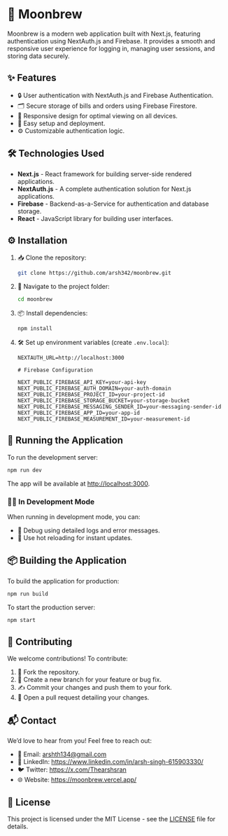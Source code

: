 # 🌙 Moonbrew

Moonbrew is a modern web application built with Next.js, featuring authentication using NextAuth.js and Firebase. It provides a smooth and responsive user experience for logging in, managing user sessions, and storing data securely.

## ✨ Features

- 🔒 User authentication with NextAuth.js and Firebase Authentication.
- 🗂️ Secure storage of bills and orders using Firebase Firestore.
- 📱 Responsive design for optimal viewing on all devices.
- 🚀 Easy setup and deployment.
- ⚙️ Customizable authentication logic.

## 🛠️ Technologies Used

- **Next.js** - React framework for building server-side rendered applications.
- **NextAuth.js** - A complete authentication solution for Next.js applications.
- **Firebase** - Backend-as-a-Service for authentication and database storage.
- **React** - JavaScript library for building user interfaces.

## ⚙️ Installation

1. 📥 Clone the repository:

   ```bash
   git clone https://github.com/arsh342/moonbrew.git
   ```

2. 📂 Navigate to the project folder:

   ```bash
   cd moonbrew
   ```

3. 📦 Install dependencies:

   ```bash
   npm install
   ```

4. 🛠️ Set up environment variables (create `.env.local`):

   ```plaintext
   NEXTAUTH_URL=http://localhost:3000
   
   # Firebase Configuration
   
   NEXT_PUBLIC_FIREBASE_API_KEY=your-api-key
   NEXT_PUBLIC_FIREBASE_AUTH_DOMAIN=your-auth-domain
   NEXT_PUBLIC_FIREBASE_PROJECT_ID=your-project-id
   NEXT_PUBLIC_FIREBASE_STORAGE_BUCKET=your-storage-bucket
   NEXT_PUBLIC_FIREBASE_MESSAGING_SENDER_ID=your-messaging-sender-id
   NEXT_PUBLIC_FIREBASE_APP_ID=your-app-id
   NEXT_PUBLIC_FIREBASE_MEASUREMENT_ID=your-measurement-id
   ```

## 🚀 Running the Application

To run the development server:

```bash
npm run dev
```

The app will be available at [http://localhost:3000](http://localhost:3000).

### 🧑‍💻 In Development Mode

When running in development mode, you can:
- 🐛 Debug using detailed logs and error messages.
- 🔄 Use hot reloading for instant updates.

## 📦 Building the Application

To build the application for production:

```bash
npm run build
```

To start the production server:

```bash
npm start
```

## 🤝 Contributing

We welcome contributions! To contribute:

1. 🍴 Fork the repository.
2. 🌱 Create a new branch for your feature or bug fix.
3. ✍️ Commit your changes and push them to your fork.
4. 🔁 Open a pull request detailing your changes.

## 📬 Contact

We’d love to hear from you! Feel free to reach out:

- 📧 Email: arshth134@gmail.com
- 💼 LinkedIn: https://www.linkedin.com/in/arsh-singh-615903330/
- 🐦 Twitter: https://x.com/Thearshsran
- 🌐 Website: https://moonbrew.vercel.app/

## 📜 License

This project is licensed under the MIT License - see the [LICENSE](LICENSE) file for details.
